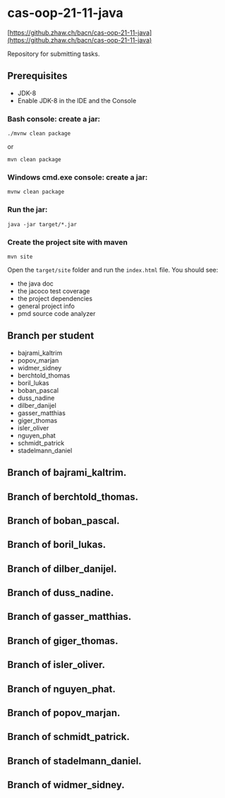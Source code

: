 # cas-oop-21-11-java

[https://github.zhaw.ch/bacn/cas-oop-21-11-java](https://github.zhaw.ch/bacn/cas-oop-21-11-java)

Repository for submitting tasks.


## Prerequisites


- JDK-8
- Enable JDK-8 in the IDE and the Console


###  Bash console: create a jar:

```
./mvnw clean package
```

or

```
mvn clean package
```

###  Windows cmd.exe console: create a jar:

```
mvnw clean package
```

### Run the jar:

```
java -jar target/*.jar
```

### Create the project site with maven

```
mvn site
```

Open the `target/site` folder and run the `index.html` file. You should see:

- the java doc
- the jacoco test coverage
- the project dependencies
- general project info
- pmd source code analyzer


## Branch per student

- bajrami_kaltrim
- popov_marjan
- widmer_sidney
- berchtold_thomas
- boril_lukas
- boban_pascal
- duss_nadine
- dilber_danijel
- gasser_matthias
- giger_thomas
- isler_oliver
- nguyen_phat
- schmidt_patrick
- stadelmann_daniel
## Branch of bajrami_kaltrim.
## Branch of berchtold_thomas.
## Branch of boban_pascal.
## Branch of boril_lukas.
## Branch of dilber_danijel.
## Branch of duss_nadine.
## Branch of gasser_matthias.
## Branch of giger_thomas.
## Branch of isler_oliver.
## Branch of nguyen_phat.
## Branch of popov_marjan.
## Branch of schmidt_patrick.
## Branch of stadelmann_daniel.
## Branch of widmer_sidney.
